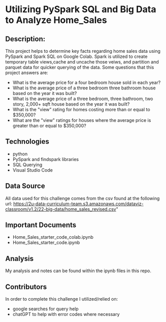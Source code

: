 # Utilizing PySpark SQL and Big Data to Analyze Home_Sales

## Description:  
This project helps to determine key facts regarding home sales data using PySpark and Spark SQL on Google Colab. Spark is utilized to create temporary table views,cache and uncache those veiws, and partition and parquet data for quicker querying of the data. Some questions that this project answers are:
* What is the average price for a four bedroom house sold in each year?
* What is the average price of a three bedroom three bathroom house based on the year it was built?
* What is the average price of a three bedroom, three bathroom, two story, 2,000+ sqft house based on the year it was built?
* What is the "view" rating for homes costing more than or equal to $350,000?
* What are the "view" ratings for houses where the average price is greater than or equal to $350,000?

## Technologies  

* python
* PySpark and findspark libraries
* SQL Querying
* Visual Studio Code

## Data Source  
All data used for this challenge comes from the csv found at the following url: https://2u-data-curriculum-team.s3.amazonaws.com/dataviz-classroom/v1.2/22-big-data/home_sales_revised.csv"


## Important Documents
* Home_Sales_starter_code_colab.ipynb
* Home_Sales_starter_code.ipynb
 

## Analysis  
My analysis and notes can be found within the ipynb files in this repo. 

## Contributors
In order to complete this challenge I utilized/relied on:
* google searches for query help
* chatGPT to help with error codes where necessary